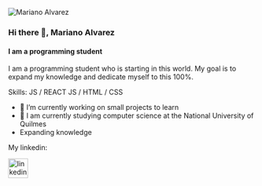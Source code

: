 
![Mariano Alvarez](https://user-images.githubusercontent.com/106124398/180670799-39e4c5ea-e571-4aa3-98ab-6a9518f7f6a4.gif)




### Hi there 👋, Mariano Alvarez
#### I am a programming student
I am a programming student who is starting in this world. My goal is to expand my knowledge and dedicate myself to this 100%.

Skills: JS / REACT JS / HTML / CSS

- 🔭 I’m currently working on small projects to learn 
- 🌱 I am currently studying computer science at the National University of Quilmes
- Expanding knowledge

My linkedin:                                                                                                                                            


[<img src='https://cdn.jsdelivr.net/npm/simple-icons@3.0.1/icons/linkedin.svg' alt='linkedin' height='40'>](https://www.linkedin.com/in/norberto-mariano-alvarez-47194a184/)  
 


